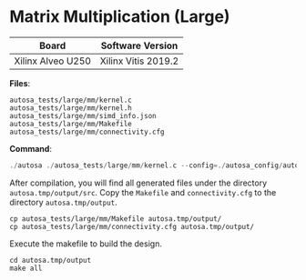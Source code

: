 # Matrix Multiplication (Large)

Board        | Software Version
-------------|-----------------
Xilinx Alveo U250 | Xilinx Vitis 2019.2

__Files__:
```
autosa_tests/large/mm/kernel.c
autosa_tests/large/mm/kernel.h
autosa_tests/large/mm/simd_info.json
autosa_tests/large/mm/Makefile
autosa_tests/large/mm/connectivity.cfg
```

__Command__:
```c
./autosa ./autosa_tests/large/mm/kernel.c --config=./autosa_config/autosa_config.json --target=autosa_hls_c --output-dir=./autosa.tmp/output --sa-sizes="{kernel[]->space_time[3];kernel[]->array_part[520,512,32];kernel[]->latency[40,32];kernel[]->simd[8]}" --AutoSA-simd-info=./autosa_tests/large/mm/simd_info.json --host-serialize
```

After compilation, you will find all generated files under the directory `autosa.tmp/output/src`. Copy the `Makefile` and `connectivity.cfg` to the directory `autosa.tmp/output`.

```
cp autosa_tests/large/mm/Makefile autosa.tmp/output/
cp autosa_tests/large/mm/connectivity.cfg autosa.tmp/output/
```

Execute the makefile to build the design.

```
cd autosa.tmp/output
make all
```
